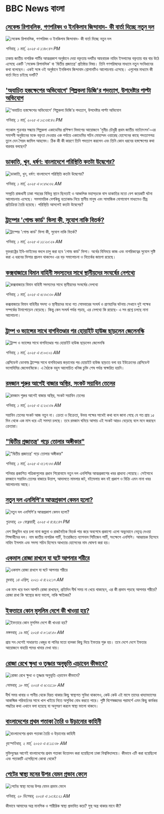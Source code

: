 # BBC News বাংলা## [সেকেন্ড রিপাবলিক, গণপরিষদ ও ইনকিলাব জিন্দাবাদ- কী বার্তা দিচ্ছে নতুন দল](https://www.bbc.com/bengali/articles/c78ej100d2vo?at_campaign=githubrss)![সেকেন্ড রিপাবলিক, গণপরিষদ ও ইনকিলাব জিন্দাবাদ- কী বার্তা দিচ্ছে নতুন দল](https://ichef.bbci.co.uk/ace/standard/240/cpsprodpb/1852/live/6c6a6970-f6a3-11ef-896e-d7e7fb1719a4.jpg)_শনিবার, ১ মার্চ, ২০২৫ এ ১:৪৮:৪৭ PM_ঢাকায় জাতীয় নাগরিক পার্টির আত্মপ্রকাশ অনুষ্ঠানে দেয়া বক্তৃতায় দলটির আহবায়ক নাহিদ ইসলামের বক্তৃতায় বার বার উঠে এসেছে একটি 'সেকেন্ড রিপাবলিক' বা 'দ্বিতীয় প্রজাতন্ত্র' প্রতিষ্ঠার বিষয়। তিনি গণপরিষদের মাধ্যমে নতুন সংবিধানের কথা বলেছেন। একই সঙ্গে ওই অনুষ্ঠানে ইনকিলাব জিন্দাবাদ শ্লোগানটিও আলোচনায় এসেছে। এগুলোর মাধ্যমে কী বার্তা দিতে চাইছে দলটি?## ['অযাচিত হস্তক্ষেপের অভিযোগে' শিল্পকলা ডিজি'র পদত্যাগ, উপদেষ্টার পাল্টা অভিযোগ](https://www.bbc.com/bengali/articles/cn8r02j51d2o?at_campaign=githubrss)!['অযাচিত হস্তক্ষেপের অভিযোগে' শিল্পকলা ডিজি'র পদত্যাগ, উপদেষ্টার পাল্টা অভিযোগ](https://ichef.bbci.co.uk/ace/standard/240/cpsprodpb/452b/live/e5468d10-f699-11ef-8c03-7dfdbeeb2526.png)_শনিবার, ১ মার্চ, ২০২৫ এ ১২:৩৪:৪২ PM_গতকাল শুক্রবার সন্ধ্যায় শিল্পকলা একাডেমির প্রশিক্ষণ বিভাগের আয়োজনে 'মুনীর চৌধুরী প্রথম জাতীয় নাট্যোৎসব'–এর সমাপনী অনুষ্ঠানের মঞ্চে বক্তৃতা দেওয়ার এক পর্যায়ে একাডেমির সচিব মোহাম্মদ ওয়ারেছ হোসেনের কাছে পদত্যাগপত্র তুলে দেন সৈয়দ জামিল আহমেদ। ঠিক কী কী কারণে তিনি পদত্যাগ করলেন এবং তিনি কোন ধরনের হস্তক্ষেপের কথা বারবার বলছেন?## [ডাকাতি, খুন, ধর্ষণ: বাংলাদেশে পরিস্থিতি কতটা উদ্বেগের?](https://www.bbc.com/bengali/articles/clydd41w2wro?at_campaign=githubrss)![ডাকাতি, খুন, ধর্ষণ: বাংলাদেশে পরিস্থিতি কতটা উদ্বেগের?](https://ichef.bbci.co.uk/ace/standard/240/cpsprodpb/38d6/live/34b2f240-f531-11ef-896e-d7e7fb1719a4.jpg)_শনিবার, ১ মার্চ, ২০২৫ এ ৮:৫৯:৩২ AM_সম্প্রতি রাজধানী ঢাকা শহরের বিভিন্ন স্থানে ছিনতাই ও আঞ্চলিক মহাসড়কে বাস ডাকাতির মতো বেশ কয়েকটি ঘটনা আলোচনায় এসেছে। সমসাময়িক বেশকিছু হত্যাকাণ্ড নিয়ে স্থানীয় মানুষ এবং সামাজিক যোগাযোগ মাধ্যমেও তীব্র প্রতিক্রিয়া তৈরি হয়েছে। পরিস্থিতি আসলেই কতটা উদ্বেগের?## [ট্রাম্পের 'গোল্ড কার্ড' ভিসা কী, সুযোগ নাকি বিতর্ক?](https://www.bbc.com/bengali/articles/c0l114nlp00o?at_campaign=githubrss)![ট্রাম্পের 'গোল্ড কার্ড' ভিসা কী, সুযোগ নাকি বিতর্ক?](https://ichef.bbci.co.uk/ace/standard/240/cpsprodpb/cf7b/live/101e5680-f505-11ef-896e-d7e7fb1719a4.jpg)_শনিবার, ১ মার্চ, ২০২৫ এ ১১:২০:২৯ AM_যুক্তরাষ্ট্রের ইবি-ফাইভের বদলে চালু করা হবে ‘গোল্ড কার্ড’ ভিসা। অর্থের বিনিময়ে কাজ এবং নাগরিকত্বের সুযোগ সৃষ্টি করা এ ধরনের ভিসার প্রচলন থাকলেও এর বড় সমালোচনা ও বিতর্কের জায়গা রয়েছে।## [কক্সবাজারে বিমান বাহিনী সদস্যদের সাথে স্থানীয়দের সংঘর্ষের নেপথ্যে](https://www.bbc.com/bengali/articles/c62zzyjz1p3o?at_campaign=githubrss)![কক্সবাজারে বিমান বাহিনী সদস্যদের সাথে স্থানীয়দের সংঘর্ষের নেপথ্যে](https://ichef.bbci.co.uk/ace/standard/240/cpsprodpb/9aeb/live/203f85c0-f5be-11ef-9e61-71ee71f26eb1.png)_শনিবার, ১ মার্চ, ২০২৫ এ ৬:৩০:৩০ AM_কক্সবাজারে বিমান বাহিনীর সদস্য ও স্থানীয়দের মধ্যে গত সোমবারের সংঘর্ষ ও প্রাণহানির ঘটনায় সেখানে দুই পক্ষের সম্পর্কের টানাপোড়েন বেড়েছে। কিন্তু কেন সংঘর্ষ পর্যন্ত গড়ায়, এর নেপথ্যে কি রয়েছে- এ সব প্রশ্নে চলছে নানা আলোচনা।## [ট্রাম্প ও ভ্যান্সের সাথে বাগবিতণ্ডার পর হোয়াইট হাউজ ছাড়লেন জেলেনস্কি](https://www.bbc.com/bengali/articles/c757d3zlpwno?at_campaign=githubrss)![ট্রাম্প ও ভ্যান্সের সাথে বাগবিতণ্ডার পর হোয়াইট হাউজ ছাড়লেন জেলেনস্কি](https://ichef.bbci.co.uk/ace/standard/240/cpsprodpb/644c/live/0602d770-f654-11ef-bf55-99cc7bf43b47.jpg)_শনিবার, ১ মার্চ, ২০২৫ এ ৫:০০:০১ AM_প্রেসিডেন্ট ডোনাল্ড ট্রাম্পের সাথে বাগবিতণ্ডায় জড়ানোর পর হোয়াইট হাউজ ছাড়তে বলা হয় ইউক্রেনের প্রেসিডেন্ট ভলোদিমির জেলেনস্কিকে। এ বৈঠকে বহুল আলোচিত খনিজ চুক্তি শেষ পর্যন্ত স্বাক্ষরিত হয়নি।## [রমজান শুরুর আগেই বাজার অস্থির, সংকট সয়াবিন তেলের](https://www.bbc.com/bengali/articles/c39vvev8334o?at_campaign=githubrss)![রমজান শুরুর আগেই বাজার অস্থির, সংকট সয়াবিন তেলের](https://ichef.bbci.co.uk/ace/standard/240/cpsprodpb/a1b2/live/e2475b10-f5ce-11ef-85ee-0589f92b739a.jpg)_শনিবার, ১ মার্চ, ২০২৫ এ ২:২০:৩৯ AM_সয়াবিন তেলের সংকট আজ নতুন না। ক্রেতা ও বিক্রেতা, উভয় পক্ষের সাথেই কথা বলে জানা গেছে যে গত প্রায় ১৫ দিন থেকে এক মাস ধরে এই সমস্যা চলছে। তবে রমজান ঘনিয়ে আসায় এই সংকট আরও বেড়েছে বলে মনে করছেন ক্রেতারা।## ["দ্বিতীয় প্রজাতন্ত্র' গড়ে তোলার অঙ্গীকার"](https://www.bbc.com/bengali/articles/cgm181nzpxdo?at_campaign=githubrss)!["দ্বিতীয় প্রজাতন্ত্র' গড়ে তোলার অঙ্গীকার"](https://ichef.bbci.co.uk/ace/standard/240/cpsprodpb/12d8/live/cbfd7420-f64b-11ef-977e-11bb9a334d5b.jpg)_শনিবার, ১ মার্চ, ২০২৫ এ ৩:১৭:৩৩ AM_শনিবার প্রকাশিত পত্রিকাগুলোর প্রধান শিরোনামে নতুন দল এনপিসির আত্মপ্রকাশের খবর প্রাধান্য পেয়েছে। সেইসাথে রমজানে সয়াবিন তেলের বাজারে উত্তাপ, আদালতে মামলার জট, বইমেলায় কম বই প্রকাশ ও বিক্রি এমন নানা খবর আলোচনায় আছে।## [নতুন দল এনসিপি'র আত্মপ্রকাশ কেমন হলো?](https://www.bbc.com/bengali/articles/cwyjjygwv1zo?at_campaign=githubrss)![নতুন দল এনসিপি'র আত্মপ্রকাশ কেমন হলো?](https://ichef.bbci.co.uk/ace/standard/240/cpsprodpb/4fbe/live/4d00bbd0-f5ee-11ef-896e-d7e7fb1719a4.jpg)_শুক্রবার, ২৮ ফেব্রুয়ারী, ২০২৫ এ ৪:৪১:৪৭ PM_বেশ কিছুদিন ধরে চলা নানা জল্পনা ও রাজনৈতিক বিতর্ক পার করে অবশেষে প্রকাশ্যে এলো অভ্যুত্থানে নেতৃত্ব দেওয়া শিক্ষার্থীদের দল। নাম জাতীয় নাগরিক পার্টি, ইংরেজিতে ন্যাশনাল সিটিজেন পার্টি, সংক্ষেপে এনসিপি। আহ্বায়ক হিসেবে নাহিদ ইসলাম এবং সদস্য সচিব হিসেবে আখতার হোসেনের নাম ঘোষণা করা হয়।## [একমাস রোজা রাখলে যা ঘটে আপনার শরীরে](https://www.bbc.com/bengali/news-44111398?at_campaign=githubrss)![একমাস রোজা রাখলে যা ঘটে আপনার শরীরে](https://ichef.bbci.co.uk/ace/standard/240/cpsprodpb/CA0A/production/_106822715_gettyimages-541284296.jpg)_বুধবার, ১৪ এপ্রিল, ২০২১ এ ৪:২২:১৭ AM_এক মাস ধরে যখন আপনি রোজা রাখছেন, প্রতিদিন দীর্ঘ সময় না খেয়ে থাকছেন, এর কী প্রভাব পড়ছে আপনার শরীরে? রোজা রাখা কি স্বাস্থ্যের জন্য ভালো, নাকি ক্ষতিকর?## [ইফতারে কোন মুসলিম দেশে  কী খাওয়া হয়?](https://www.bbc.com/bengali/articles/cw9zr55x3jxo?at_campaign=githubrss)![ইফতারে কোন মুসলিম দেশে  কী খাওয়া হয়?](https://ichef.bbci.co.uk/ace/standard/240/cpsprodpb/acbc/live/8a77efd0-e5a3-11ee-8ab8-550549f9d4e0.jpg)_মঙ্গলবার, ১৯ মার্চ, ২০২৪ এ ৮:১৫:৫০ AM_প্রায় সব দেশেই সাধারণত খেজুর বা পানির মতো হালকা কিছু দিয়ে ইফতার শুরু হয়। তবে দেশে দেশে ইফতার আয়োজনে বাহারি পদের খাবার দেখা যায়।## [রোজা রেখে ক্ষুধা ও তৃষ্ণার অনুভূতি এড়াবেন কীভাবে? ](https://www.bbc.com/bengali/articles/cz4z9z0v375o?at_campaign=githubrss)![রোজা রেখে ক্ষুধা ও তৃষ্ণার অনুভূতি এড়াবেন কীভাবে? ](https://ichef.bbci.co.uk/ace/standard/240/cpsprodpb/b11a/live/74c16160-e050-11ee-9410-0f893255c2a0.jpg)_সোমবার, ১৮ মার্চ, ২০২৪ এ ৬:৩১:১৮ AM_দীর্ঘ সময় খাবার ও পানীয় থেকে বিরত থাকার কিছু স্বাস্থ্যগত সুবিধা থাকলেও, কেউ কেউ এই মাসে তাদের খাদ্যাভ্যাসের আকস্মিক পরিবর্তনের সাথে খাপ খাইয়ে নিতে অসুবিধা বোধ করতে পারে। পুষ্টি বিশেষজ্ঞদের পরামর্শে এমন কিছু কার্যকর পদ্ধতির কথা এখানে বলা হয়েছে যা অনুসরণ করলে স্বাস্থ্য ভালো থাকবে।## [বাংলাদেশের প্রথম পতাকা তৈরি ও উড়ানোর কাহিনী    ](https://www.bbc.com/bengali/articles/cd1ypln4jzjo?at_campaign=githubrss)![বাংলাদেশের প্রথম পতাকা তৈরি ও উড়ানোর কাহিনী    ](https://ichef.bbci.co.uk/ace/standard/240/cpsprodpb/9362/live/5be0e5d0-b80b-11ed-9874-351a14ccfe6f.jpg)_বৃহস্পতিবার, ২ মার্চ, ২০২৩ এ ৫:১১:৩৮ AM_মুক্তিযুদ্ধের আগেই বাংলাদেশের প্রথম পতাকা উত্তোলন করা হয়েছিলো ঢাকা বিশ্ববিদ্যালয়ে। কীভাবে এটি করা হয়েছিলো এবং পতাকাটি এসেছিলো কোথা থেকে?## [পেটের স্বাস্থ্য মনের উপর যেমন প্রভাব ফেলে](https://www.bbc.com/bengali/articles/cl7y80wregwo?at_campaign=githubrss)![পেটের স্বাস্থ্য মনের উপর যেমন প্রভাব ফেলে](https://ichef.bbci.co.uk/ace/standard/240/cpsprodpb/6a6c/live/d12fbd90-3f5d-11ef-9e1c-3b4a473456a6.jpg)_শনিবার, ২৮ ডিসেম্বর, ২০২৪ এ ১০:৪১:২১ AM_কীভাবে আমাদের অন্ত্র মানসিক ও শারীরিক স্বাস্থ্য প্রভাবিত করে? সুস্থ অন্ত্র থাকার মানে কী?